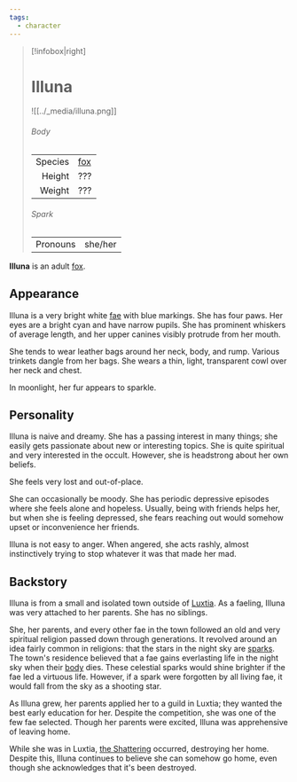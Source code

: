 ```yaml
---
tags:
  - character
---
```

> [!infobox|right]
> # Illuna
> ![[../_media/illuna.png]]
> ###### Body
> |  |  |
> | ---: | ---- |
> | Species | [fox](<../Æther/Body.md#Fox>) |
> | Height | ??? |
> | Weight | ??? |
> ###### Spark
> |  |  |
> | ---: | ---- |
> | Pronouns | she/her |

**Illuna** is an adult [fox](<../Æther/Body.md#Fox>).

## Appearance
Illuna is a very bright white [fae](<../Æther/Fae.md>) with blue markings. She has four paws. Her eyes are a bright cyan and have narrow pupils. She has prominent whiskers of average length, and her upper canines visibly protrude from her mouth.

She tends to wear leather bags around her neck, body, and rump. Various trinkets dangle from her bags. She wears a thin, light, transparent cowl over her neck and chest.

In moonlight, her fur appears to sparkle.

## Personality
Illuna is naive and dreamy. She has a passing interest in many things; she easily gets passionate about new or interesting topics. She is quite spiritual and very interested in the occult. However, she is headstrong about her own beliefs.

She feels very lost and out-of-place.

She can occasionally be moody. She has periodic depressive episodes where she feels alone and hopeless. Usually, being with friends helps her, but when she is feeling depressed, she fears reaching out would somehow upset or inconvenience her friends.

Illuna is not easy to anger. When angered, she acts rashly, almost instinctively trying to stop whatever it was that made her mad.

## Backstory
Illuna is from a small and isolated town outside of [Luxtia](<../Locations/Luxtia.md>). As a faeling, Illuna was very attached to her parents. She has no siblings.

She, her parents, and every other fae in the town followed an old and very spiritual religion passed down through generations. It revolved around an idea fairly common in religions: that the stars in the night sky are [sparks](<../Æther/Spark.md>). The town's residence believed that a fae gains everlasting life in the night sky when their [body](<../Æther/Body.md>) dies. These celestial sparks would shine brighter if the fae led a virtuous life. However, if a spark were forgotten by all living fae, it would fall from the sky as a shooting star.

As Illuna grew, her parents applied her to a guild in Luxtia; they wanted the best early education for her. Despite the competition, she was one of the few fae selected. Though her parents were excited, Illuna was apprehensive of leaving home.

While she was in Luxtia, [the Shattering](<../Events/The Shattering.md>) occurred, destroying her home. Despite this, Illuna continues to believe she can somehow go home, even though she acknowledges that it's been destroyed.